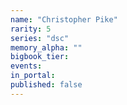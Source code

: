```yaml
---
name: "Christopher Pike"
rarity: 5
series: "dsc"
memory_alpha: ""
bigbook_tier:
events:
in_portal:
published: false
---
```

